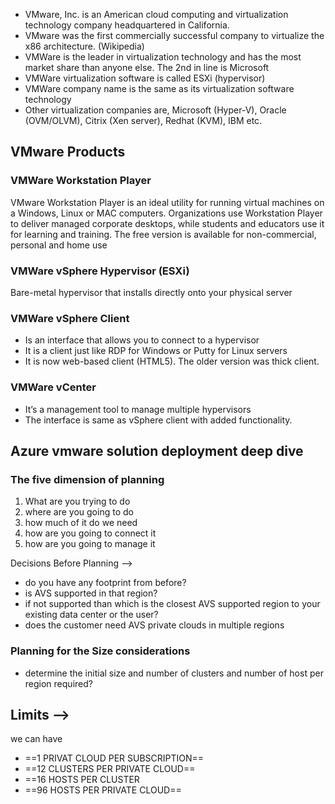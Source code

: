 

- VMware, Inc. is an American cloud computing and virtualization technology company headquartered in California. 
- VMware was the first commercially successful company to virtualize the x86 architecture. (Wikipedia) 
- VMWare is the leader in virtualization technology and has the most market share than anyone else. The 2nd in line is Microsoft 
- VMWare virtualization software is called ESXi (hypervisor) 
- VMWare company name is the same as its virtualization software technology
- Other virtualization companies are, Microsoft (Hyper-V), Oracle (OVM/OLVM), Citrix (Xen server), Redhat (KVM), IBM etc.



## VMware Products

### VMWare Workstation Player 
VMware Workstation Player is an ideal utility for running virtual machines on a Windows, Linux or MAC computers. Organizations use Workstation Player to deliver managed corporate desktops, while students and educators use it for learning and training. The free version is available for non-commercial, personal and home use
### VMWare vSphere Hypervisor (ESXi) 
Bare-metal hypervisor that installs directly onto your physical server 

### VMWare vSphere Client 
- Is an interface that allows you to connect to a hypervisor 
- It is a client just like RDP for Windows or Putty for Linux servers 
- It is now web-based client (HTML5). The older version was thick client.

### VMWare vCenter
- It’s a management tool to manage multiple hypervisors 
- The interface is same as vSphere client with added functionality.

## Azure vmware solution deployment deep dive

### The five dimension of planning

1. What are you trying to do
2. where are you going to do
3. how much of it do we need
4. how are you going to connect it
5. how are you going to manage it



Decisions Before Planning -->
- do you have any footprint from before?
- is AVS supported in that region?
- if not supported than which is the closest AVS supported region to your existing data center or the user?
- does the customer need AVS private clouds in multiple regions


### Planning for the Size considerations

- determine the initial size and number of clusters and number of host per region required?

## Limits -->
we can have
- ==1 PRIVAT CLOUD PER SUBSCRIPTION==
- ==12 CLUSTERS PER PRIVATE CLOUD==
- ==16 HOSTS PER CLUSTER
- ==96 HOSTS PER PRIVATE CLOUD==

 

